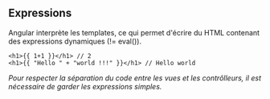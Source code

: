 ## Expressions

Angular interprète les templates, ce qui permet d'écrire du HTML contenant des expressions dynamiques (!= eval()).

    <h1>{{ 1+1 }}</h1> // 2
    <h1>{{ "Hello " + "world !!!" }}</h1> // Hello world

*Pour respecter la séparation du code entre les vues et les contrôlleurs, il est nécessaire de garder les expressions
 simples.*
